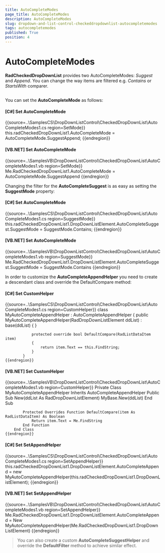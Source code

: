 ```yaml
---
title: AutoCompleteModes
page_title: AutoCompleteModes
description: AutoCompleteModes
slug: dropdown-and-list-control-checkeddropdownlist-autocompletemodes
tags: autocompletemodes
published: True
position: 4
---
```


# AutoCompleteModes



__RadCheckedDropDownList__ provides two AutoCompleteModes: *Suggest* and *Append*. You can change the way items are filtered
        e.g. *Contains* or *StartsWith* comparer.
      

## 

You can set the __AutoCompleteMode__ as follows:

#### __[C#] Set AutoCompleteMode__

{{source=..\SamplesCS\DropDownListControl\CheckedDropDownList\AutoCompleteModes1.cs region=SetMode}}
	            this.radCheckedDropDownList1.AutoCompleteMode = AutoCompleteMode.SuggestAppend;
	{{endregion}}



#### __[VB.NET] Set AutoCompleteMode__

{{source=..\SamplesVB\DropDownListControl\CheckedDropDownList\AutoCompleteModes1.vb region=SetMode}}
	        Me.RadCheckedDropDownList1.AutoCompleteMode = AutoCompleteMode.SuggestAppend
	{{endregion}}



Changing the filter for the __AutoCompleteSuggest__ is as easy as setting the __SuggestMode__ property:
        

#### __[C#] Set AutoCompleteMode__

{{source=..\SamplesCS\DropDownListControl\CheckedDropDownList\AutoCompleteModes1.cs region=SuggestMode}}
	            this.radCheckedDropDownList1.DropDownListElement.AutoCompleteSuggest.SuggestMode = SuggestMode.Contains;
	{{endregion}}



#### __[VB.NET] Set AutoCompleteMode__

{{source=..\SamplesVB\DropDownListControl\CheckedDropDownList\AutoCompleteModes1.vb region=SuggestMode}}
	        Me.RadCheckedDropDownList1.DropDownListElement.AutoCompleteSuggest.SuggestMode = SuggestMode.Contains
	{{endregion}}



In order to customize the __AutoCompleteAppendHelper__ you need to create a descendant class and override the DefaultCompare method:
        

#### __[C#] Set CustomHelper__

{{source=..\SamplesCS\DropDownListControl\CheckedDropDownList\AutoCompleteModes1.cs region=CustomHelper}}
	        class MyAutoCompleteAppendHelper : AutoCompleteAppendHelper
	        {
	            public MyAutoCompleteAppendHelper(RadDropDownListElement ddList)
	                : base(ddList)
	            {
	            }
	
	            protected override bool DefaultCompare(RadListDataItem item)
	            {
	                return item.Text == this.FindString;
	            }
	        }
	{{endregion}}



#### __[VB.NET] Set CustomHelper__

{{source=..\SamplesVB\DropDownListControl\CheckedDropDownList\AutoCompleteModes1.vb region=CustomHelper}}
	    Private Class MyAutoCompleteAppendHelper
	        Inherits AutoCompleteAppendHelper
	        Public Sub New(ddList As RadDropDownListElement)
	            MyBase.New(ddList)
	        End Sub
	
	        Protected Overrides Function DefaultCompare(item As RadListDataItem) As Boolean
	            Return item.Text = Me.FindString
	        End Function
	    End Class
	{{endregion}}



#### __[C#] Set SetAppendHelper__

{{source=..\SamplesCS\DropDownListControl\CheckedDropDownList\AutoCompleteModes1.cs region=SetAppendHelper}}
	            this.radCheckedDropDownList1.DropDownListElement.AutoCompleteAppend = new MyAutoCompleteAppendHelper(this.radCheckedDropDownList1.DropDownListElement);
	{{endregion}}



#### __[VB.NET] Set SetAppendHelper__

{{source=..\SamplesVB\DropDownListControl\CheckedDropDownList\AutoCompleteModes1.vb region=SetAppendHelper}}
	        Me.RadCheckedDropDownList1.DropDownListElement.AutoCompleteAppend = New MyAutoCompleteAppendHelper(Me.RadCheckedDropDownList1.DropDownListElement)
	{{endregion}}



>You can also create a custom __AutoCompleteSuggestHelper__ and override the __DefaultFilter__ method to achieve similar effect.
          
